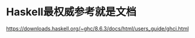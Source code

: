 # Haskell最权威参考就是文档




https://downloads.haskell.org/~ghc/8.6.3/docs/html/users_guide/ghci.html
















































































